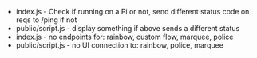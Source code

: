 - index.js - Check if running on a Pi or not, send different status code on reqs to /ping if not
- public/script.js - display something if above sends a different status
- index.js - no endpoints for: rainbow, custom flow, marquee, police
- public/script.js - no UI connection to: rainbow, police, marquee